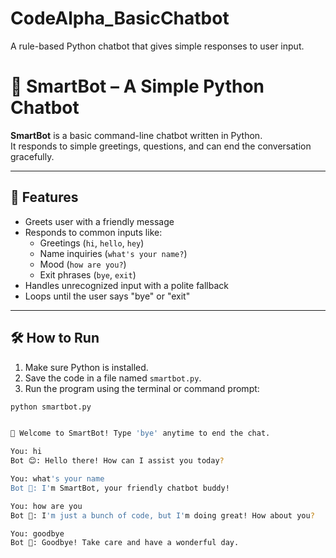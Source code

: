 # CodeAlpha_BasicChatbot
A rule-based Python chatbot that gives simple responses to user input.
# 🤖 SmartBot – A Simple Python Chatbot

**SmartBot** is a basic command-line chatbot written in Python.  
It responds to simple greetings, questions, and can end the conversation gracefully.

---

## 💬 Features

- Greets user with a friendly message
- Responds to common inputs like:
  - Greetings (`hi`, `hello`, `hey`)
  - Name inquiries (`what's your name?`)
  - Mood (`how are you?`)
  - Exit phrases (`bye`, `exit`)
- Handles unrecognized input with a polite fallback
- Loops until the user says "bye" or "exit"

---

## 🛠️ How to Run

1. Make sure Python is installed.
2. Save the code in a file named `smartbot.py`.
3. Run the program using the terminal or command prompt:

```bash
python smartbot.py


🤖 Welcome to SmartBot! Type 'bye' anytime to end the chat.

You: hi  
Bot 😊: Hello there! How can I assist you today?

You: what's your name  
Bot 🤖: I'm SmartBot, your friendly chatbot buddy!

You: how are you  
Bot 🙂: I'm just a bunch of code, but I'm doing great! How about you?

You: goodbye  
Bot 👋: Goodbye! Take care and have a wonderful day.
